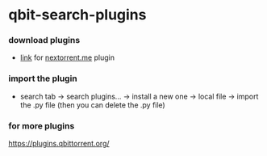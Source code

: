 # qbit-search-plugins

### download plugins

- [link]() for [nextorrent.me](https://www.nextorrent.me) plugin

### import the plugin

- search tab -> search plugins... -> install a new one -> local file -> import the .py file (then you can delete the .py file)

### for more plugins

https://plugins.qbittorrent.org/
